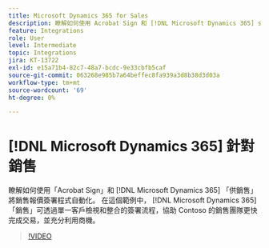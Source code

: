 ```yaml
---
title: Microsoft Dynamics 365 for Sales
description: 瞭解如何使用 Acrobat Sign 和 [!DNL Microsoft Dynamics 365] sales 來自動化銷售報價簽署程式
feature: Integrations
role: User
level: Intermediate
topic: Integrations
jira: KT-13722
exl-id: e15a71b4-82c7-48a7-bcdc-9e33cbfb5caf
source-git-commit: 063268e985b7a64beffec8fa939a3d8b38d3d03a
workflow-type: tm+mt
source-wordcount: '69'
ht-degree: 0%

---
```


# [!DNL Microsoft Dynamics 365] 針對銷售

瞭解如何使用「Acrobat Sign」和 [!DNL Microsoft Dynamics 365] 「供銷售」將銷售報價簽署程式自動化。 在這個範例中， [!DNL Microsoft Dynamics 365] 「銷售」可透過單一客戶檢視和整合的簽署流程，協助 Contoso 的銷售團隊更快完成交易，並充分利用商機。

>[!VIDEO](https://video.tv.adobe.com/v/3423404?quality=12&learn=on&hidetitle=true)
